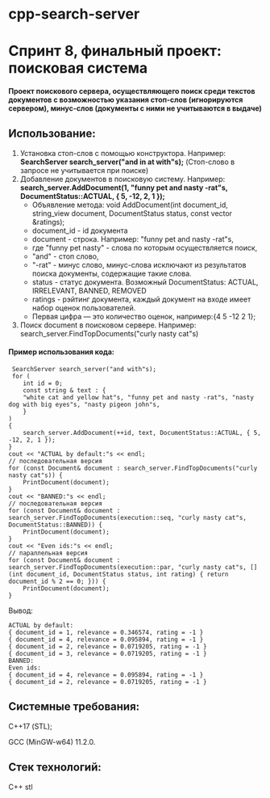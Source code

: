 # cpp-search-server
# Спринт 8, финальный проект: поисковая система

#### Проект поискового сервера, осуществляющего поиск среди текстов документов с возможностью указания стоп-слов (игнорируются сервером), минус-слов (документы с ними не учитываются в выдаче)


## Использование:

1) Установка стоп-слов с помощью конструктора. 
Например: **SearchServer search_server("and in at with"s);**
(Стоп-слово в запросе не учитывается при поиске)
2) Добавление документов в поисковую систему. 
    Например: **search_server.AddDocument(1, "funny pet and nasty -rat"s, DocumentStatus::ACTUAL, { 5, -12, 2, 1 });**
    - Объявление метода: void AddDocument(int document_id, string_view document, DocumentStatus status, const vector<int> &ratings);
    - document_id - id документа
    - document - строка. Например: "funny pet and nasty -rat"s,
    - где "funny pet nasty" - слова по которым осуществляется поиcк,
    - "and" - стоп слово, 
    - "-rat" - минус слово, минус-слова исключают из результатов поиска документы, содержащие такие слова.
    - status - статус документа. Возможный DocumentStatus: ACTUAL, IRRELEVANT, BANNED, REMOVED
    - ratings - рэйтинг документа, каждый документ на входе имеет набор оценок пользователей. 
    - Первая цифра — это количество оценок, например:{4 5 -12 2 1};
3) Поиск document в поисковом сервере. Например: search_server.FindTopDocuments("curly nasty cat"s)

#### Пример использования кода: 


     SearchServer search_server("and with"s);
     for (
        int id = 0;
        const string & text : {
        "white cat and yellow hat"s, "funny pet and nasty -rat"s, "nasty dog with big eyes"s, "nasty pigeon john"s,
        }
    ) 
    {
        search_server.AddDocument(++id, text, DocumentStatus::ACTUAL, { 5, -12, 2, 1 });
    }
    cout << "ACTUAL by default:"s << endl;
    // последовательная версия
    for (const Document& document : search_server.FindTopDocuments("curly nasty cat"s)) {
        PrintDocument(document);
    }
    cout << "BANNED:"s << endl;
    // последовательная версия
    for (const Document& document : search_server.FindTopDocuments(execution::seq, "curly nasty cat"s, DocumentStatus::BANNED)) {
        PrintDocument(document);
    }
    cout << "Even ids:"s << endl;
    // параллельная версия
    for (const Document& document : search_server.FindTopDocuments(execution::par, "curly nasty cat"s, [](int document_id, DocumentStatus status, int rating) { return document_id % 2 == 0; })) {
        PrintDocument(document);
    }
    
Вывод: 

    ACTUAL by default:
    { document_id = 1, relevance = 0.346574, rating = -1 }
    { document_id = 4, relevance = 0.095894, rating = -1 }
    { document_id = 2, relevance = 0.0719205, rating = -1 }
    { document_id = 3, relevance = 0.0719205, rating = -1 }
    BANNED:
    Even ids:
    { document_id = 4, relevance = 0.095894, rating = -1 }
    { document_id = 2, relevance = 0.0719205, rating = -1 }
   
## Системные требования:
С++17 (STL);

GCC (MinGW-w64) 11.2.0.

## Стек технологий:
C++ stl
